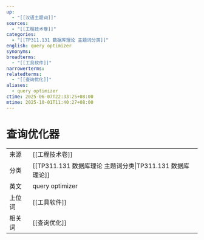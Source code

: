 ```yaml
---
up:
  - "[[汉语主题词]]"
sources:
  - "[[工程技术卷]]"
categories:
  - "[[TP311.131 数据库理论 主题词分类]]"
english: query optimizer
synonyms:
broadterms:
  - "[[工具软件]]"
narrowerterms:
relatedterms:
  - "[[查询优化]]"
aliases:
  - query optimizer
ctime: 2025-06-07T22:33:25+08:00
mtime: 2025-10-01T11:40:27+08:00
---
```


# 查询优化器

| | |
| --- | --- |
| 来源 | [[工程技术卷]]|
| 分类 | [[TP311.131 数据库理论 主题词分类\|TP311.131 数据库理论]] |
| 英文 | query optimizer |
| 上位词 | [[工具软件]]|
| 相关词 | [[查询优化]]|
